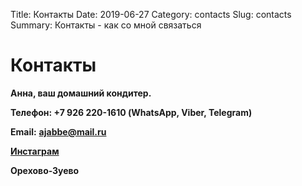 Title: Контакты
Date: 2019-06-27
Category: contacts
Slug: contacts
Summary: Контакты - как со мной связаться


<h1 class='title is-4'>
    <span>
        Контакты
    </span>
</h1>

**Анна, ваш домашний кондитер.**

**Телефон: +7 926 220-1610 (WhatsApp, Viber, Telegram)**

**Email:** **[ajabbe@mail.ru](mailto:ajabbe@mail.ru)**

<b>[Инстаграм](https://www.instagram.com/anna.sutiagina)</b>

**Орехово-Зуево**